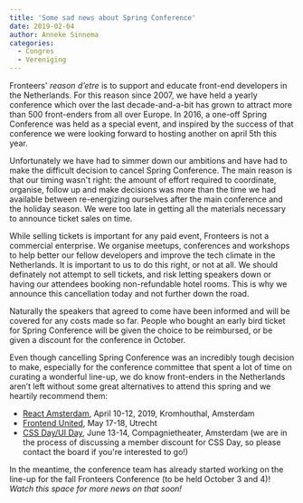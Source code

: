 ```yaml
---
title: 'Some sad news about Spring Conference'
date: 2019-02-04
author: Anneke Sinnema
categories:
  - Congres
  - Vereniging
---
```


Fronteers' _reason d’etre_ is to support and educate front-end developers in the Netherlands. For this reason since 2007, we have held a yearly conference which over the last decade-and-a-bit has grown to attract more than 500 front-enders from all over Europe. In 2016, a one-off Spring Conference was held as a special event, and inspired by the success of that conference we were looking forward to hosting another on april 5th this year.

Unfortunately we have had to simmer down our ambitions and have had to make the difficult decision to cancel Spring Conference. The main reason is that our timing wasn't right: the amount of effort required to coordinate, organise, follow up and make decisions was more than the time we had available between re-energizing ourselves after the main conference and the holiday season. We were too late in getting all the materials necessary to announce ticket sales on time.

While selling tickets is important for any paid event, Fronteers is not a commercial enterprise. We organise meetups, conferences and workshops to help better our fellow developers and improve the tech climate in the Netherlands. It is important to us to do this right, or not at all. We should definately not attempt to sell tickets, and risk letting speakers down or having our attendees booking non-refundable hotel rooms. This is why we announce this cancellation today and not further down the road.

Naturally the speakers that agreed to come have been informed and will be covered for any costs made so far. People who bought an early bird ticket for Spring Conference will be given the choice to be reimbursed, or be given a discount for the conference in October.

Even though cancelling Spring Conference was an incredibly tough decision to make, especially for the conference committee that spent a lot of time on curating a wonderful line-up, we do know front-enders in the Netherlands aren’t left without some great alternatives to attend this spring and we heartily recommend them:

- [React Amsterdam](https://react.amsterdam/), April 10-12, 2019, Kromhouthal, Amsterdam
- [Frontend United](https://www.frontendunited.org/), May 17-18, Utrecht
- [CSS Day/UI Day](https://cssday.nl/2019), June 13-14, Compagnietheater, Amsterdam (we are in the process of discussing a member discount for CSS Day, so please contact the board if you're interested to go!)

In the meantime, the conference team has already started working on the line-up for the fall Fronteers Conference (to be held October 3 and 4)! _Watch this space for more news on that soon!_

